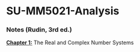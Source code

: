 # SU-MM5021-Analysis

### Notes (Rudin, 3rd ed.)

[**Chapter 1:**](docs/ch1.md) The Real and Complex Number Systems

